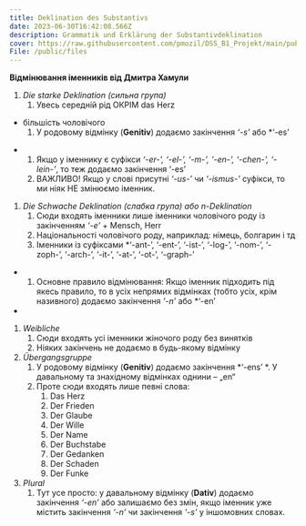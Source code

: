 ```yaml
---
title: Deklination des Substantivs
date: 2023-06-30T16:42:08.566Z
description: Grammatik und Erklärung der Substantivdeklination
cover: https://raw.githubusercontent.com/pmozil/DSS_B1_Projekt/main/public/images/photo-1488190211105-8b0e65b80b4e.jpeg
File: /public/files
---
```

**Відмінювання іменників від Дмитра Хамули**

1. *Die starke Deklination (сильна група)*
   1. Увесь середній рід ОКРІМ das Herz + більшість чоловічого
   1. У родовому відмінку (**Genitiv**) додаємо закінчення *‘-s’* або *‘-es’*
   1. Якщо у іменнику є суфікси *‘-er-’, ‘-el-’, ‘-m-’, ‘-en-’, ‘-chen-’, ‘-lein-’*, то теж додаємо закінчення ‘-es’
   1. ВАЖЛИВО! Якщо у слові присутні *‘-us-’* чи *‘-ismus-’* суфікси, то ми ніяк НЕ змінюємо іменник.
1. *Die Schwache Deklination (слабка група) або n-Deklination*
   1. Сюди входять іменники лише іменники чоловічого роду із закінченням *‘-e’* + Mensch, Herr 
   1. Національності чоловічого роду, наприклад: німець, болгарин і тд
   1. Іменники із суфіксами *‘-ant-’, ‘-ent-’, ‘-ist-’, ‘-log-’, ‘-nom-’, ‘-zoph-’, ‘-arch-’, ‘-it-’, ‘-at-’, ‘-ot-’, ‘-graph-’*
   1. Основне правило відмінювання: Якщо іменник підходить під якесь правило, то в усіх непрямих відмінках (тобто усіх, крім називного) додаємо закінчення *‘-n’* або *‘-en’*
1. *Weibliche*
   1. Сюди входять усі іменники жіночого роду без винятків
   1. Ніяких закінчень не додаємо в будь-якому відмінку
1. *Übergangsgruppe*
   1. У родовому відмінку (**Genitiv**) додаємо закінчення *‘-ens’*. У давальному та знахідному відмінках однини – „en“
   1. Проте сюди входять лише певні слова:
      1. Das Herz
      1. Der Frieden
      1. Der Glaube
      1. Der Wille
      1. Der Name
      1. Der Buchstabe
      1. Der Gedanken
      1. Der Schaden
      1. Der Funke
1. *Plural*
   1. Тут усе просто: у давальному відмінку (**Dativ**) додаємо закінчення *‘-en’* або залишаємо без змін, якщо іменник уже містить закінчення *‘-n’* чи закінчення *'-s'* у іншомовних словах. 
